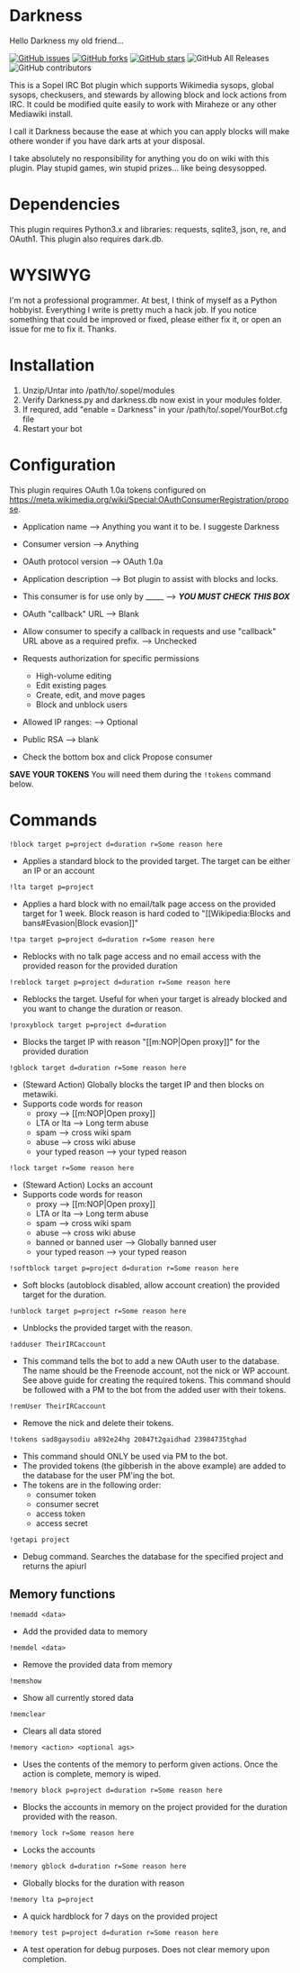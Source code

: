 # Darkness
Hello Darkness my old friend...

[![GitHub issues](https://img.shields.io/github/issues/Operator873/Darkness)](https://github.com/Operator873/Darkness/issues)
[![GitHub forks](https://img.shields.io/github/forks/Operator873/Darkness)](https://github.com/Operator873/Darkness/network)
[![GitHub stars](https://img.shields.io/github/stars/Operator873/Darkness)](https://github.com/Operator873/Darkness/stargazers)
![GitHub All Releases](https://img.shields.io/github/downloads/Operator873/Darkness/total)
![GitHub contributors](https://img.shields.io/github/contributors/Operator873/Darkness)

This is a Sopel IRC Bot plugin which supports Wikimedia sysops, global sysops, checkusers, and stewards by allowing block and lock actions from IRC. It could be modified quite easily to work with Miraheze or any other Mediawiki install.

I call it Darkness because the ease at which you can apply blocks will make othere wonder if you have dark arts at your disposal.

I take absolutely no responsibility for anything you do on wiki with this plugin. Play stupid games, win stupid prizes... like being desysopped. 

# Dependencies

This plugin requires Python3.x and libraries: requests, sqlite3, json, re, and OAuth1. This plugin also requires dark.db.

# WYSIWYG

I'm not a professional programmer. At best, I think of myself as a Python hobbyist. Everything I write is pretty much a hack job. If you notice something that could be improved or fixed, please either fix it, or open an issue for me to fix it. Thanks.

# Installation

1. Unzip/Untar into /path/to/.sopel/modules
2. Verify Darkness.py and darkness.db now exist in your modules folder.
3. If requred, add "enable = Darkness" in your /path/to/.sopel/YourBot.cfg file
4. Restart your bot

# Configuration

This plugin requires OAuth 1.0a tokens configured on https://meta.wikimedia.org/wiki/Special:OAuthConsumerRegistration/propose.

* Application name --> Anything you want it to be. I suggeste Darkness
* Consumer version --> Anything
* OAuth protocol version --> OAuth 1.0a
* Application description --> Bot plugin to assist with blocks and locks.
* This consumer is for use only by _____ --> ***YOU MUST CHECK THIS BOX***
* OAuth "callback" URL --> Blank
* Allow consumer to specify a callback in requests and use "callback" URL above as a required prefix. --> Unchecked
* Requests authorization for specific permissions
  * High-volume editing
  * Edit existing pages
  * Create, edit, and move pages
  * Block and unblock users
 
* Allowed IP ranges: --> Optional
* Public RSA --> blank
* Check the bottom box and click Propose consumer

**SAVE YOUR TOKENS** You will need them during the ```!tokens``` command below.

# Commands

```!block target p=project d=duration r=Some reason here```
  - Applies a standard block to the provided target. The target can be either an IP or an account

```!lta target p=project```
  - Applies a hard block with no email/talk page access on the provided target for 1 week. Block reason is hard coded to "[[Wikipedia:Blocks and bans#Evasion|Block evasion]]"

```!tpa target p=project d=duration r=Some reason here```
  - Reblocks with no talk page access and no email access with the provided reason for the provided duration

```!reblock target p=project d=duration r=Some reason here```
  - Reblocks the target. Useful for when your target is already blocked and you want to change the duration or reason.

```!proxyblock target p=project d=duration```
  - Blocks the target IP with reason "[[m:NOP|Open proxy]]" for the provided duration

```!gblock target d=duration r=Some reason here```
  - (Steward Action) Globally blocks the target IP and then blocks on metawiki.
  - Supports code words for reason
    - proxy --> [[m:NOP|Open proxy]]
    - LTA or lta --> Long term abuse
    - spam --> cross wiki spam
    - abuse --> cross wiki abuse
    - your typed reason --> your typed reason

```!lock target r=Some reason here```
  - (Steward Action) Locks an account
  - Supports code words for reason
    - proxy --> [[m:NOP|Open proxy]]
    - LTA or lta --> Long term abuse
    - spam --> cross wiki spam
    - abuse --> cross wiki abuse
    - banned or banned user --> Globally banned user
    - your typed reason --> your typed reason

```!softblock target p=project d=duration r=Some reason here```
  - Soft blocks (autoblock disabled, allow account creation) the provided target for the duration.

```!unblock target p=project r=Some reason here```
  - Unblocks the provided target with the reason.

```!adduser TheirIRCaccount```
  - This command tells the bot to add a new OAuth user to the database. The name should be the Freenode account, not the nick or WP account. See above guide for creating the required tokens. This command should be followed with a PM to the bot from the added user with their tokens.
  
```!remUser TheirIRCaccount```
  - Remove the nick and delete their tokens.

```!tokens sad8gaysodiu a892e24hg 20847t2gaidhad 23984735tghad```
  - This command should ONLY be used via PM to the bot.
  - The provided tokens (the gibberish in the above example) are added to the database for the user PM'ing the bot.
  - The tokens are in the following order:
    - consumer token
    - consumer secret
    - access token
    - access secret

```!getapi project```
  - Debug command. Searches the database for the specified project and returns the apiurl

## Memory functions

```!memadd <data>```
  - Add the provided data to memory

```!memdel <data>```
  - Remove the provided data from memory

```!memshow```
  - Show all currently stored data

```!memclear```
  - Clears all data stored

```!memory <action> <optional ags>```
  - Uses the contents of the memory to perform given actions. Once the action is complete, memory is wiped.
  
```!memory block p=project d=duration r=Some reason here```
  - Blocks the accounts in memory on the project provided for the duration provided with the reason.
  
```!memory lock r=Some reason here```
  - Locks the accounts
  
```!memory gblock d=duration r=Some reason here```
  - Globally blocks for the duration with reason
  
```!memory lta p=project```
  - A quick hardblock for 7 days on the provided project
  
```!memory test p=project d=duration r=Some reason here```
  - A test operation for debug purposes. Does not clear memory upon completion.
  
